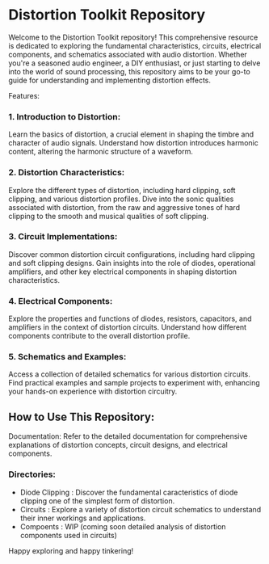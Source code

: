 # Distortion Toolkit Repository
Welcome to the Distortion Toolkit repository! This comprehensive resource is dedicated to exploring the fundamental characteristics, circuits, electrical components, and schematics associated with audio distortion. Whether you're a seasoned audio engineer, a DIY enthusiast, or just starting to delve into the world of sound processing, this repository aims to be your go-to guide for understanding and implementing distortion effects.

Features:
### 1. Introduction to Distortion:
Learn the basics of distortion, a crucial element in shaping the timbre and character of audio signals.
Understand how distortion introduces harmonic content, altering the harmonic structure of a waveform.

### 2. Distortion Characteristics:
Explore the different types of distortion, including hard clipping, soft clipping, and various distortion profiles.
Dive into the sonic qualities associated with distortion, from the raw and aggressive tones of hard clipping to the smooth and musical qualities of soft clipping.

### 3. Circuit Implementations:
Discover common distortion circuit configurations, including hard clipping and soft clipping designs.
Gain insights into the role of diodes, operational amplifiers, and other key electrical components in shaping distortion characteristics.

### 4. Electrical Components:
Explore the properties and functions of diodes, resistors, capacitors, and amplifiers in the context of distortion circuits.
Understand how different components contribute to the overall distortion profile.

### 5. Schematics and Examples:
Access a collection of detailed schematics for various distortion circuits.
Find practical examples and sample projects to experiment with, enhancing your hands-on experience with distortion circuitry.

## How to Use This Repository:
Documentation: Refer to the detailed documentation for comprehensive explanations of distortion concepts, circuit designs, and electrical components.
### Directories:
- Diode Clipping : Discover the fundamental caracteristics of diode clipping one of the simplest form of distortion.
- Circuits : Explore a variety of distortion circuit schematics to understand their inner workings and applications.
- Compoents : WIP (coming soon detailed analysis of distortion components used in circuits)


Happy exploring and happy tinkering!


